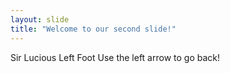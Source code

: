 ```yaml
---
layout: slide
title: "Welcome to our second slide!"
---
```

Sir Lucious Left Foot
Use the left arrow to go back!
